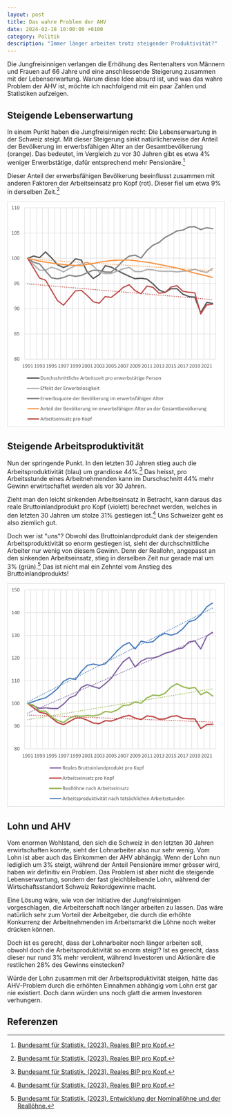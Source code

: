```yaml
---
layout: post
title: Das wahre Problem der AHV
date: 2024-02-18 10:00:00 +0100
category: Politik
description: "Immer länger arbeiten trotz steigender Produktivität?"
---
```


Die Jungfreisinnigen verlangen die Erhöhung des Rentenalters von Männern und Frauen auf 66 Jahre und eine
anschliessende Steigerung zusammen mit der Lebenserwartung. 
Warum diese Idee absurd ist, und was das wahre Problem der AHV ist, möchte ich nachfolgend mit ein paar Zahlen und Statistiken aufzeigen.

## Steigende Lebenserwartung

In einem Punkt haben die Jungfreisinnigen recht: Die Lebenserwartung in der Schweiz steigt.
Mit dieser Steigerung sinkt natürlicherweise der Anteil der Bevölkerung im erwerbsfähigen Alter an der Gesamtbevölkerung (orange).
Das bedeutet, im Vergleich zu vor 30 Jahren gibt es etwa 4% weniger Erwerbstätige, dafür entsprechend mehr Pensionäre.[^1]

Dieser Anteil der erwerbsfähigen Bevölkerung beeinflusst zusammen mit anderen Faktoren der Arbeitseinsatz pro Kopf (rot).
Dieser fiel um etwa 9% in derselben Zeit.[^1]

![](/public/media/posts/ahv/diagram1.png)

## Steigende Arbeitsproduktivität

Nun der springende Punkt. In den letzten 30 Jahren stieg auch die Arbeitsproduktivität (blau) um grandiose 44%.[^1]
Das heisst, pro Arbeitsstunde eines Arbeitnehmenden kann im Durschschnitt 44% mehr Gewinn
erwirtschaftet werden als vor 30 Jahren.

Zieht man den leicht sinkenden Arbeitseinsatz in Betracht, kann daraus das reale Bruttoinlandprodukt pro Kopf (violett)
berechnet werden, welches in den letzten 30 Jahren um stolze 31% gestiegen ist.[^1] Uns Schweizer geht es also ziemlich gut.

Doch wer ist "uns"? Obwohl das Bruttoinlandprodukt dank der steigenden Arbeitsproduktivität so enorm gestiegen ist,
sieht der durchschnittliche Arbeiter nur wenig von diesem Gewinn. Denn der Reallohn, angepasst an den sinkenden Arbeitseinsatz,
stieg in derselben Zeit nur gerade mal um 3% (grün).[^2] Das ist nicht mal ein Zehntel vom Anstieg des Bruttoinlandprodukts!

![](/public/media/posts/ahv/diagram2.png)

## Lohn und AHV

Vom enormen Wohlstand, den sich die Schweiz in den letzten 30 Jahren erwirtschaften konnte, sieht der Lohnarbeiter also nur sehr wenig.
Vom Lohn ist aber auch das Einkommen der AHV abhängig. Wenn der Lohn nun lediglich um 3% steigt, während der Anteil Pensionäre immer grösser wird,
haben wir definitiv ein Problem. Das Problem ist aber nicht die steigende Lebenserwartung, sondern der fast gleichbleibende Lohn, während
der Wirtschaftsstandort Schweiz Rekordgewinne macht.

Eine Lösung wäre, wie von der Initiative der Jungfreisinnigen vorgeschlagen, die Arbeiterschaft noch länger arbeiten zu lassen.
Das wäre natürlich sehr zum Vorteil der Arbeitgeber, die durch die erhöhte Konkurrenz der Arbeitnehmenden im Arbeitsmarkt die Löhne noch weiter drücken können.

Doch ist es gerecht, dass der Lohnarbeiter noch länger arbeiten soll, obwohl doch die Arbeitsproduktivität so enorm steigt?
Ist es gerecht, dass dieser nur rund 3% mehr verdient, während Investoren und Aktionäre die restlichen 28% des Gewinns einstecken?

Würde der Lohn zusammen mit der Arbeitsproduktivität steigen, hätte das AHV-Problem durch die erhöhten Einnahmen abhängig vom Lohn erst gar nie existiert.
Doch dann würden uns noch glatt die armen Investoren verhungern.

## Referenzen

[^1]: [Bundesamt für Statistik. (2023). Reales BIP pro Kopf.](https://www.bfs.admin.ch/bfs/de/home/statistiken/querschnittsthemen/wohlfahrtsmessung/alle-indikatoren/wirtschaft/reales-bip-pro-kopf.html)

[^2]: [Bundesamt für Statistik. (2023). Entwicklung der Nominallöhne und der Reallöhne.](https://www.bfs.admin.ch/asset/de/24745543)
